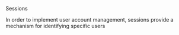 Sessions

In order to implement user account management, sessions provide a mechanism for identifying specific users